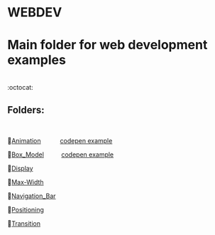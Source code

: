 # WEBDEV
<h1>Main folder for web development examples</h1><br>
:octocat: <h2>Folders:</h2><br>

:link:<a style="display:inline" href="https://github.com/rich-web/WEBDEV/tree/master/HTML_CSS/Animation" target="_top">Animation</a>&nbsp;&nbsp;&nbsp;&nbsp;&nbsp;&nbsp;&nbsp;&nbsp;&nbsp;&nbsp;&nbsp;<a style="display:inline"  href="https://codepen.io/rich_web/pen/GMQpOd" target="_top">codepen example</a><br>


:link:<a style="display:inline" href="https://github.com/rich-web/WEBDEV/tree/master/HTML_CSS/Box_Model" target="_top">Box_Model</a>&nbsp;&nbsp;&nbsp;&nbsp;&nbsp;&nbsp;&nbsp;&nbsp;&nbsp;&nbsp;<a style="display:inline" href="https://codepen.io/rich_web/pen/zERvrG" target="_top">codepen example</a><br>


:link:<a href="">Display</a><br>

:link:<a href="">Max-Width</a><br>

:link:<a href="">Navigation_Bar</a><br>

:link:<a href="">Positioning</a><br>

:link:<a href="">Transition</a>
